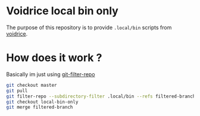 # Voidrice local bin only

The purpose of this repository is to provide `.local/bin` scripts from [voidrice](https://github.com/LukeSmithxyz/voidrice).

# How does it work ?

Basically im just using [git-filter-repo](https://github.com/newren/git-filter-repo)

```sh
git checkout master
git pull
git filter-repo --subdirectory-filter .local/bin --refs filtered-branch --force
git checkout local-bin-only
git merge filtered-branch
```
